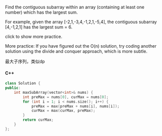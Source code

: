 Find the contiguous subarray within an array (containing at least one number) which has the largest sum.

For example, given the array [-2,1,-3,4,-1,2,1,-5,4],
the contiguous subarray [4,-1,2,1] has the largest sum = 6.

click to show more practice.

More practice:
If you have figured out the O(n) solution, try coding another solution using the divide and conquer approach, which is more subtle.

最大子序列，类似dp

#### C++

```cpp
class Solution {
public:
    int maxSubArray(vector<int>& nums) {
        int preMax = nums[0], curMax = nums[0];
        for (int i = 1; i < nums.size(); i++) {
            preMax = max(preMax + nums[i], nums[i]);
            curMax = max(curMax, preMax);
        }
        return curMax;
    }
};
```
